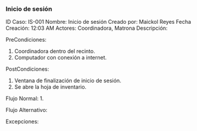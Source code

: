 ### Inicio de sesión

ID Caso: IS-001
Nombre: Inicio de sesión
Creado por: Maickol Reyes
Fecha Creación: 12:03 AM
Actores: Coordinadora, Matrona
Descripción: 

PreCondiciones:
  1. Coordinadora dentro del recinto.
  2. Computador con conexión a internet.

PostCondiciones:
  1. Ventana de finalización de inicio de sesión.
  2. Se abre la hoja de inventario.

Flujo Normal:
  1. 

Flujo Alternativo:


Excepciones: